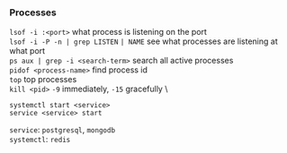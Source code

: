 ### Processes
`lsof -i :<port>` what process is listening on the port \
`lsof -i -P -n | grep LISTEN` `| NAME`  see what processes are listening at what port \
`ps aux | grep -i <search-term>` search all active processes \
`pidof <process-name>` find process id \
`top` top processes \
`kill <pid>`  `-9`  immediately, `-15` gracefully \

`systemctl start <service>` \
`service <service> start`

`service`: `postgresql`, `mongodb` \
`systemctl`: `redis`

